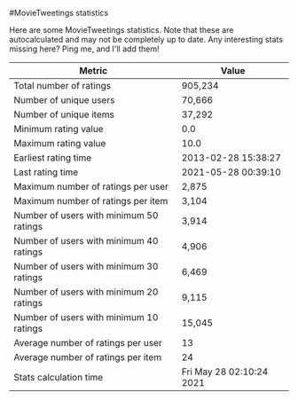 #MovieTweetings statistics

Here are some MovieTweetings statistics. Note that these are autocalculated and may not be completely up to date. Any interesting stats missing here? Ping me, and I'll add them!

Metric | Value
--- | ---
Total number of ratings                 | 905,234
Number of unique users                  | 70,666
Number of unique items                  | 37,292
Minimum rating value                    | 0.0
Maximum rating value                    | 10.0
Earliest rating time                    | 2013-02-28 15:38:27
Last rating time                        | 2021-05-28 00:39:10
Maximum number of ratings per user      | 2,875
Maximum number of ratings per item      | 3,104
Number of users with minimum 50 ratings | 3,914
Number of users with minimum 40 ratings | 4,906
Number of users with minimum 30 ratings | 6,469
Number of users with minimum 20 ratings | 9,115
Number of users with minimum 10 ratings | 15,045
Average number of ratings per user      | 13
Average number of ratings per item      | 24
Stats calculation time                  | Fri May 28 02:10:24 2021

